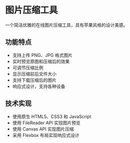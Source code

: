 # 图片压缩工具

一个简洁优雅的在线图片压缩工具，具有苹果风格的设计美感。

## 功能特点

- 支持上传 PNG、JPG 格式图片
- 实时预览原图和压缩后的效果
- 可调节压缩比例
- 显示压缩前后文件大小
- 支持下载压缩后的图片
- 响应式设计，支持各种设备

## 技术实现

- 使用原生 HTML5、CSS3 和 JavaScript
- 使用 FileReader API 实现图片预览
- 使用 Canvas API 实现图片压缩
- 采用 Flexbox 布局实现响应式设计 